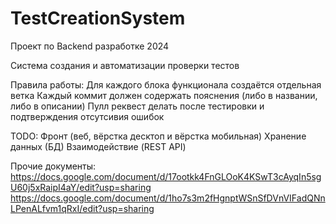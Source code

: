 # TestCreationSystem
Проект по Backend разработке 2024

Система создания и автоматизации проверки тестов

Правила работы:
Для каждого блока функционала создаётся отдельная ветка
Каждый коммит должен содержать пояснения (либо в названии, либо в описании)
Пулл реквест делать после тестировки и подтверждения отсутсивия ошибок

TODO:
Фронт (веб, вёрстка десктоп и вёрстка мобильная)
Хранение данных (БД)
Взаимодействие (REST API)

Прочие документы:
https://docs.google.com/document/d/17ootkk4FnGLOoK4KSwT3cAyqIn5sgU60j5xRaipI4aY/edit?usp=sharing
https://docs.google.com/document/d/1ho7s3m2fHgnptWSnSfDVnVIFadQNnLPenALfvm1qRxI/edit?usp=sharing
